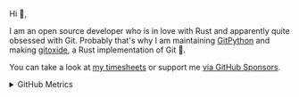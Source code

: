 Hi 👋,

I am an open source developer who is in love with Rust and apparently quite obsessed with Git.
Probably that's why I am maintaining [GitPython][gitpython] and making [gitoxide][gitoxide], a Rust implementation of Git 🎉.

You can take a look at [my timesheets][timesheets] or support me [via GitHub Sponsors][sponsoring].

[gitoxide]: https://github.com/Byron/gitoxide
[gitpython]: https://github.com/gitpython-developers/GitPython
[sponsoring]: https://github.com/sponsors/Byron
[timesheets]: https://github.com/Byron/byron/tree/main/timesheets

<details><summary>GitHub Metrics</summary>
  
<a href="https://github.com/Byron">
  <img align="center" width="49%" src="./.metrics/header.svg" />
</a>
<br/>
<a href="https://github.com/Byron">
  <img align="center" width="50%" src="./.metrics/repositories.svg" />
</a>
<a href="https://github.com/Byron">
  <img align="center" width="49%" src="./.metrics/acti_comm.svg" />
</a>

<a href="https://github.com/Byron">
  <img align="center" width="49%" src="./.metrics/iso_calender.svg" />
</a>

<a href="https://github.com/Byron">
    <img align="center" width="49%" src="./.metrics/issue_pr_lang.svg" />
</a>

<a href="https://github.com/Byron">
    <img vertical-align="top" width="49%" src="./.metrics/sponsors.svg" />
</a>

<a href="https://github.com/Byron">
    <img align="center" width="49%" src="./.metrics/achievements.svg" />
</a>

</details>
